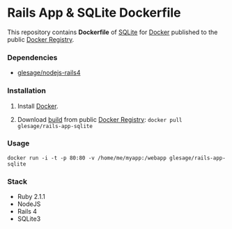 Rails App & SQLite Dockerfile
===============


This repository contains **Dockerfile** of [SQLite](http://www.sqlite.org/) for [Docker](https://www.docker.io/) published to the public [Docker Registry](https://index.docker.io/).


### Dependencies

* [glesage/nodejs-rails4](https://index.docker.io/u/glesage/nodejs-rails4)


### Installation

1. Install [Docker](https://www.docker.io/).

2. Download [build](https://index.docker.io/u/glesage/rails-app-sqlite/) from public [Docker Registry](https://index.docker.io/): `docker pull glesage/rails-app-sqlite`


### Usage

    docker run -i -t -p 80:80 -v /home/me/myapp:/webapp glesage/rails-app-sqlite


### Stack

- Ruby 2.1.1
- NodeJS
- Rails 4
- SQLite3